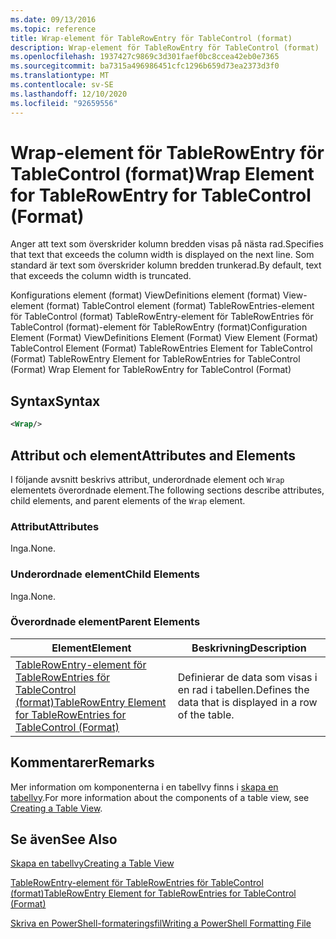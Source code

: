 ```yaml
---
ms.date: 09/13/2016
ms.topic: reference
title: Wrap-element för TableRowEntry för TableControl (format)
description: Wrap-element för TableRowEntry för TableControl (format)
ms.openlocfilehash: 1937427c9869c3d301faef0bc8ccea42eb0e7365
ms.sourcegitcommit: ba7315a496986451cfc1296b659d73ea2373d3f0
ms.translationtype: MT
ms.contentlocale: sv-SE
ms.lasthandoff: 12/10/2020
ms.locfileid: "92659556"
---
```

# <a name="wrap-element-for-tablerowentry-for-tablecontrol--format"></a><span data-ttu-id="56ebb-103">Wrap-element för TableRowEntry för TableControl (format)</span><span class="sxs-lookup"><span data-stu-id="56ebb-103">Wrap Element for TableRowEntry for TableControl  (Format)</span></span>

<span data-ttu-id="56ebb-104">Anger att text som överskrider kolumn bredden visas på nästa rad.</span><span class="sxs-lookup"><span data-stu-id="56ebb-104">Specifies that text that exceeds the column width is displayed on the next line.</span></span> <span data-ttu-id="56ebb-105">Som standard är text som överskrider kolumn bredden trunkerad.</span><span class="sxs-lookup"><span data-stu-id="56ebb-105">By default, text that exceeds the column width is truncated.</span></span>

<span data-ttu-id="56ebb-106">Konfigurations element (format) ViewDefinitions element (format) View-element (format) TableControl element (format) TableRowEntries-element för TableControl (format) TableRowEntry-element för TableRowEntries för TableControl (format)-element för TableRowEntry (format)</span><span class="sxs-lookup"><span data-stu-id="56ebb-106">Configuration Element (Format) ViewDefinitions Element (Format) View Element (Format) TableControl Element (Format) TableRowEntries Element for TableControl (Format) TableRowEntry Element for TableRowEntries for TableControl (Format) Wrap Element for TableRowEntry for TableControl (Format)</span></span>

## <a name="syntax"></a><span data-ttu-id="56ebb-107">Syntax</span><span class="sxs-lookup"><span data-stu-id="56ebb-107">Syntax</span></span>

```xml
<Wrap/>
```

## <a name="attributes-and-elements"></a><span data-ttu-id="56ebb-108">Attribut och element</span><span class="sxs-lookup"><span data-stu-id="56ebb-108">Attributes and Elements</span></span>

<span data-ttu-id="56ebb-109">I följande avsnitt beskrivs attribut, underordnade element och `Wrap` elementets överordnade element.</span><span class="sxs-lookup"><span data-stu-id="56ebb-109">The following sections describe attributes, child elements, and parent elements of the `Wrap` element.</span></span>

### <a name="attributes"></a><span data-ttu-id="56ebb-110">Attribut</span><span class="sxs-lookup"><span data-stu-id="56ebb-110">Attributes</span></span>

<span data-ttu-id="56ebb-111">Inga.</span><span class="sxs-lookup"><span data-stu-id="56ebb-111">None.</span></span>

### <a name="child-elements"></a><span data-ttu-id="56ebb-112">Underordnade element</span><span class="sxs-lookup"><span data-stu-id="56ebb-112">Child Elements</span></span>

<span data-ttu-id="56ebb-113">Inga.</span><span class="sxs-lookup"><span data-stu-id="56ebb-113">None.</span></span>

### <a name="parent-elements"></a><span data-ttu-id="56ebb-114">Överordnade element</span><span class="sxs-lookup"><span data-stu-id="56ebb-114">Parent Elements</span></span>

|<span data-ttu-id="56ebb-115">Element</span><span class="sxs-lookup"><span data-stu-id="56ebb-115">Element</span></span>|<span data-ttu-id="56ebb-116">Beskrivning</span><span class="sxs-lookup"><span data-stu-id="56ebb-116">Description</span></span>|
|-------------|-----------------|
|[<span data-ttu-id="56ebb-117">TableRowEntry-element för TableRowEntries för TableControl (format)</span><span class="sxs-lookup"><span data-stu-id="56ebb-117">TableRowEntry Element for TableRowEntries for TableControl (Format)</span></span>](./tablerowentry-element-for-tablerowentries-for-tablecontrol-format.md)|<span data-ttu-id="56ebb-118">Definierar de data som visas i en rad i tabellen.</span><span class="sxs-lookup"><span data-stu-id="56ebb-118">Defines the data that is displayed in a row of the table.</span></span>|

## <a name="remarks"></a><span data-ttu-id="56ebb-119">Kommentarer</span><span class="sxs-lookup"><span data-stu-id="56ebb-119">Remarks</span></span>

<span data-ttu-id="56ebb-120">Mer information om komponenterna i en tabellvy finns i [skapa en tabellvy](./creating-a-table-view.md).</span><span class="sxs-lookup"><span data-stu-id="56ebb-120">For more information about the components of a table view, see [Creating a Table View](./creating-a-table-view.md).</span></span>

## <a name="see-also"></a><span data-ttu-id="56ebb-121">Se även</span><span class="sxs-lookup"><span data-stu-id="56ebb-121">See Also</span></span>

[<span data-ttu-id="56ebb-122">Skapa en tabellvy</span><span class="sxs-lookup"><span data-stu-id="56ebb-122">Creating a Table View</span></span>](./creating-a-table-view.md)

[<span data-ttu-id="56ebb-123">TableRowEntry-element för TableRowEntries för TableControl (format)</span><span class="sxs-lookup"><span data-stu-id="56ebb-123">TableRowEntry Element for TableRowEntries for TableControl (Format)</span></span>](./tablerowentry-element-for-tablerowentries-for-tablecontrol-format.md)

[<span data-ttu-id="56ebb-124">Skriva en PowerShell-formateringsfil</span><span class="sxs-lookup"><span data-stu-id="56ebb-124">Writing a PowerShell Formatting File</span></span>](./writing-a-powershell-formatting-file.md)
